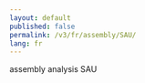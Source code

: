 ```yaml
---
layout: default
published: false
permalink: /v3/fr/assembly/SAU/
lang: fr
---
```


assembly analysis SAU

